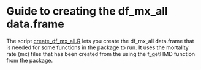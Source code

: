 # Guide to creating the df_mx_all data.frame
The script [create_df_mx_all.R](https://github.com/rune-l/Improved-Mortality-Forecasts-Using-Artificial-Intelligence/blob/master/Create%20data/create_df_mx_all.R) lets you create the df_mx_all data.frame that is needed for some functions in the package to run. It uses the mortality rate (mx) files that has been created from the using the f_getHMD function from the package.
